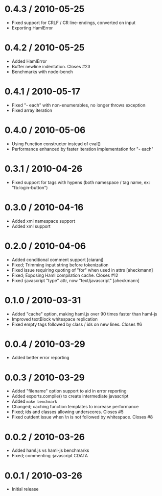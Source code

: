 
0.4.3 / 2010-05-25
==================

  * Fixed support for CRLF / CR line-endings, converted on input
  * Exporting HamlError

0.4.2 / 2010-05-25
==================

  * Added HamlError
  * Buffer newline indentation. Closes #23
  * Benchmarks with node-bench

0.4.1 / 2010-05-17
==================

  * Fixed "- each" with non-enumerables, no longer throws exception
  * Fixed array iteration

0.4.0 / 2010-05-06
==================

  * Using Function constructor instead of eval()
  * Performance enhanced by faster iteration implementation for "- each"

0.3.1 / 2010-04-26
==================

  * Fixed support for tags with hypens (both namespace / tag name, ex: "fb:login-button")

0.3.0 / 2010-04-16
==================

  * Added xml namespace support
  * Added xml support

0.2.0 / 2010-04-06
==================

  * Added conditional comment support [ciaranj]
  * Fixed; Trimming input string before tokenization
  * Fixed issue requiring quoting of "for" when used in attrs [aheckmann]
  * Fixed; Exposing Haml compilation cache. Closes #12
  * Fixed :javascript "type" attr, now "text/javascript" [aheckmann]

0.1.0 / 2010-03-31
==================

  * Added "cache" option, making haml.js over 90 times faster than haml-js
  * Improved textBlock whitespace replication
  * Fixed empty tags followed by class / ids on new lines. Closes #6

0.0.4 / 2010-03-29
==================

  * Added better error reporting

0.0.3 / 2010-03-29
==================

  * Added "filename" option support to aid in error reporting
  * Added exports.compile() to create intermediate javascript
  * Added `make benchmark`
  * Changed; caching function templates to increase performance
  * Fixed; ids and classes allowing underscores. Closes #5
  * Fixed outdent issue when \n is not followed by whitespace. Closes #8

0.0.2 / 2010-03-26
==================

  * Added haml.js vs haml-js benchmarks
  * Fixed; commenting :javascript CDATA

0.0.1 / 2010-03-26
==================

  * Initial release
